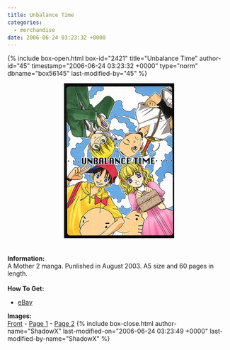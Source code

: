 ```yaml
---
title: Unbalance Time
categories:
  - merchandise
date: 2006-06-24 03:23:32 +0000
---
```

{% include box-open.html box-id="2421" title="Unbalance Time" author-id="45" timestamp="2006-06-24 03:23:32 +0000" type="norm" dbname="box56145" last-modified-by="45" %}
	<center>
	<img src="/merchandise/images/unbalancetime_title.jpg" border="0" alt="Unbalance Time" />
	</center>
	<br /><br />
	<b>Information:</b>
	<br />
	A Mother 2 manga. Punlished in August 2003. A5 size and 60 pages in length.
	<br /><br />
	<b>How To Get:</b>
	<br />
	<ul>
	<li><a href="http://www.ebay.com">eBay</a></li>
	</ul>
	<b>Images:</b>
	<br />
	<a href="/merchandise/images/unbalancetime_front.jpg">Front</a> - <a href="/merchandise/images/unbalancetime_page1.jpg">Page 1</a> - <a href="/merchandise/images/unbalancetime_page2.jpg">Page 2</a>
{% include box-close.html author-name="ShadowX" last-modified-on="2006-06-24 03:23:49 +0000" last-modified-by-name="ShadowX" %}
